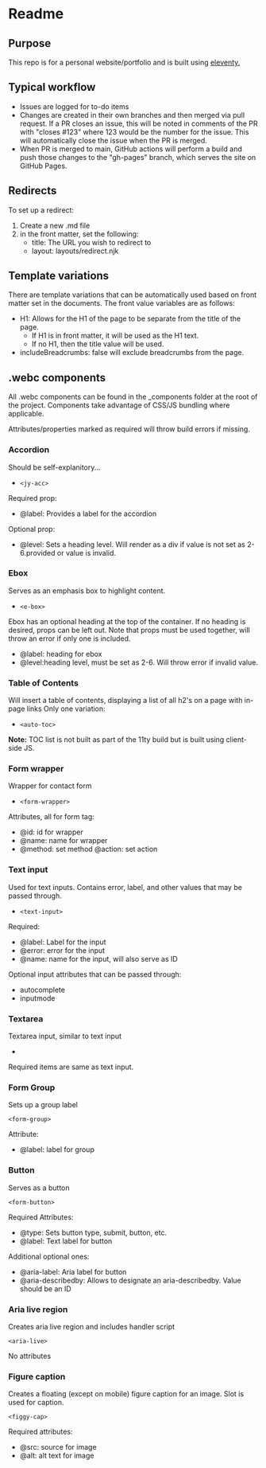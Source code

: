 # Readme

## Purpose

This repo is for a personal website/portfolio and is built using [eleventy.](https://www.11ty.dev/)

## Typical workflow

- Issues are logged for to-do items
- Changes are created in their own branches and then merged via pull request. If a PR closes an issue, this will be noted in comments of the PR with "closes #123" where 123 would be the number for the issue. This will automatically close the issue when the PR is merged.
- When PR is merged to main, GitHub actions will perform a build and push those changes to the "gh-pages" branch, which serves the site on GitHub Pages.

## Redirects

To set up a redirect:

1. Create a new .md file
2. in the front matter, set the following:
    - title: The URL you wish to redirect to
    - layout: layouts/redirect.njk

## Template variations

There are template variations that can be automatically used based on front matter set in the documents. The front value variables are as follows:

- H1: Allows for the H1 of the page to be separate from the title of the page.
    - If H1 is in front matter, it will be used as the H1 text.
    - If no H1, then the title value will be used.
- includeBreadcrumbs: false will exclude breadcrumbs from the page.

## .webc components

All .webc components can be found in the _components folder at the root of the project. Components take advantage of CSS/JS bundling where applicable.

Attributes/properties marked as required will throw build errors if missing.

### Accordion

Should be self-explanitory...

- ``<jy-acc>``

Required prop:

- @label: Provides a label for the accordion 

Optional prop:

- @level: Sets a heading level. Will render as a div if value is not set as 2-6.provided or value is invalid.

### Ebox

Serves as an emphasis box to highlight content. 

- ``<e-box>``

Ebox has an optional heading at the top of the container. If no heading is desired, props can be left out. Note that props must be used together, will throw an error if only one is included.

- @label: heading for ebox
- @level:heading level, must be set as 2-6. Will throw error if invalid value.

### Table of Contents

Will insert a table of contents, displaying a list of all h2's on a page with in-page links Only one variation:

- ``<auto-toc>``

**Note:** TOC list is not built as part of the 11ty build but is built using client-side JS.

### Form wrapper

Wrapper for contact form

- ``<form-wrapper>``

Attributes, all for form tag:

- @id: id for wrapper
- @name: name for wrapper
- @method: set method
@action: set action

### Text input

Used for text inputs. Contains error, label, and other values that may be passed through.

- ``<text-input>``

Required:

- @label: Label for the input
- @error: error for the input
- @name: name for the input, will also serve as ID

Optional input attributes that can be passed through:

- autocomplete
- inputmode

### Textarea

Textarea input, similar to text input

- <text-area>

Required items are same as text input.

### Form Group

Sets up a group label

``<form-group>``

Attribute:

- @label: label for group

### Button

Serves as a button

``<form-button>``

Required Attributes:

- @type: Sets button type, submit, button, etc.
- @label: Text label for button

Additional optional ones:

- @aria-label: Aria label for button
- @aria-describedby: Allows to designate an aria-describedby. Value should be an ID

### Aria live region

Creates aria live region and includes handler script

``<aria-live>``

No attributes

### Figure caption

Creates a floating (except on mobile) figure caption for an image. Slot is used for caption.

``<figgy-cap>``

Required attributes:

- @src: source for image
- @alt: alt text for image